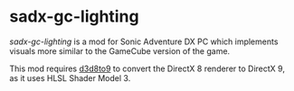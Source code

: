 # sadx-gc-lighting

*sadx-gc-lighting* is a mod for Sonic Adventure DX PC which implements visuals more similar to the GameCube version of the game.

This mod requires [d3d8to9](https://github.com/crosire/d3d8to9) to convert the DirectX 8 renderer to DirectX 9, as it uses HLSL Shader Model 3.
